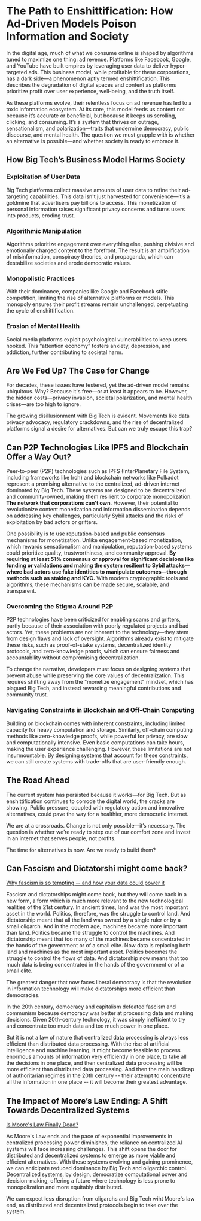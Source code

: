 # The Path to Enshittification: How Ad-Driven Models Poison Information and Society

In the digital age, much of what we consume online is shaped by algorithms tuned to maximize one thing: ad revenue. Platforms like Facebook, Google, and YouTube have built empires by leveraging user data to deliver hyper-targeted ads. This business model, while profitable for these corporations, has a dark side—a phenomenon aptly termed enshittification. This describes the degradation of digital spaces and content as platforms prioritize profit over user experience, well-being, and the truth itself.

As these platforms evolve, their relentless focus on ad revenue has led to a toxic information ecosystem. At its core, this model feeds us content not because it’s accurate or beneficial, but because it keeps us scrolling, clicking, and consuming. It’s a system that thrives on outrage, sensationalism, and polarization—traits that undermine democracy, public discourse, and mental health. The question we must grapple with is whether an alternative is possible—and whether society is ready to embrace it.


## How Big Tech’s Business Model Harms Society

### Exploitation of User Data

Big Tech platforms collect massive amounts of user data to refine their ad-targeting capabilities. This data isn't just harvested for convenience—it’s a goldmine that advertisers pay billions to access. This monetization of personal information raises significant privacy concerns and turns users into products, eroding trust.

### Algorithmic Manipulation

Algorithms prioritize engagement over everything else, pushing divisive and emotionally charged content to the forefront. The result is an amplification of misinformation, conspiracy theories, and propaganda, which can destabilize societies and erode democratic values.

### Monopolistic Practices

With their dominance, companies like Google and Facebook stifle competition, limiting the rise of alternative platforms or models. This monopoly ensures their profit streams remain unchallenged, perpetuating the cycle of enshittification.

### Erosion of Mental Health

Social media platforms exploit psychological vulnerabilities to keep users hooked. This “attention economy” fosters anxiety, depression, and addiction, further contributing to societal harm.


## Are We Fed Up? The Case for Change

For decades, these issues have festered, yet the ad-driven model remains ubiquitous. Why? Because it's free—or at least it appears to be. However, the hidden costs—privacy invasion, societal polarization, and mental health crises—are too high to ignore.

The growing disillusionment with Big Tech is evident. Movements like data privacy advocacy, regulatory crackdowns, and the rise of decentralized platforms signal a desire for alternatives. But can we truly escape this trap?


## Can P2P Technologies Like IPFS and Blockchain Offer a Way Out?

Peer-to-peer (P2P) technologies such as IPFS (InterPlanetary File System, including frameworks like Iroh) and blockchain networks like Polkadot represent a promising alternative to the centralized, ad-driven internet dominated by Big Tech. These systems are designed to be decentralized and community-owned, making them resilient to corporate monopolization. **The network that corporations can't own**. However, their potential to revolutionize content monetization and information dissemination depends on addressing key challenges, particularly Sybil attacks and the risks of exploitation by bad actors or grifters.

One possibility is to use reputation-based and public consensus mechanisms for monetization. Unlike engagement-based monetization, which rewards sensationalism and manipulation, reputation-based systems could prioritize quality, trustworthiness, and community approval. **By requiring at least 51% consensus or approval for significant decisions like funding or validations and making the system resilient to Sybil attacks—where bad actors use fake identities to manipulate outcomes—through methods such as staking and KYC.** With modern cryptographic tools and algorithms, these mechanisms can be made secure, scalable, and transparent.


### Overcoming the Stigma Around P2P

P2P technologies have been criticized for enabling scams and grifters, partly because of their association with poorly regulated projects and bad actors. Yet, these problems are not inherent to the technology—they stem from design flaws and lack of oversight. Algorithms already exist to mitigate these risks, such as proof-of-stake systems, decentralized identity protocols, and zero-knowledge proofs, which can ensure fairness and accountability without compromising decentralization.

To change the narrative, developers must focus on designing systems that prevent abuse while preserving the core values of decentralization. This requires shifting away from the "monetize engagement" mindset, which has plagued Big Tech, and instead rewarding meaningful contributions and community trust.


### Navigating Constraints in Blockchain and Off-Chain Computing

Building on blockchain comes with inherent constraints, including limited capacity for heavy computation and storage. Similarly, off-chain computing methods like zero-knowledge proofs, while powerful for privacy, are slow and computationally intensive. Even basic computations can take hours, making the user experience challenging. However, these limitations are not insurmountable. By designing systems that account for these constraints, we can still create systems with trade-offs that are user-friendly enough.

## The Road Ahead

The current system has persisted because it works—for Big Tech. But as enshittification continues to corrode the digital world, the cracks are showing. Public pressure, coupled with regulatory action and innovative alternatives, could pave the way for a healthier, more democratic internet.

We are at a crossroads. Change is not only possible—it’s necessary. The question is whether we’re ready to step out of our comfort zone and invest in an internet that serves people, not profits.

The time for alternatives is now. Are we ready to build them?

## Can Fascism and Dictatorshi might come back?

[Why fascism is so tempting -- and how your data could power it](https://www.ted.com/talks/yuval_noah_harari_why_fascism_is_so_tempting_and_how_your_data_could_power_it/transcript?subtitle=en)

Fascism and dictatorships might come back, but they will come back in a new form, a form which is much more relevant to the new technological realities of the 21st century. In ancient times, land was the most important asset in the world. Politics, therefore, was the struggle to control land. And dictatorship meant that all the land was owned by a single ruler or by a small oligarch. And in the modern age, machines became more important than land. Politics became the struggle to control the machines. And dictatorship meant that too many of the machines became concentrated in the hands of the government or of a small elite. Now data is replacing both land and machines as the most important asset. Politics becomes the struggle to control the flows of data. And dictatorship now means that too much data is being concentrated in the hands of the government or of a small elite.

The greatest danger that now faces liberal democracy is that the revolution in information technology will make dictatorships more efficient than democracies.  

In the 20th century, democracy and capitalism defeated fascism and communism because democracy was better at processing data and making decisions. Given 20th-century technology, it was simply inefficient to try and concentrate too much data and too much power in one place. 

But it is not a law of nature that centralized data processing is always less efficient than distributed data processing. With the rise of artificial intelligence and machine learning, it might become feasible to process enormous amounts of information very efficiently in one place, to take all the decisions in one place, and then centralized data processing will be more efficient than distributed data processing. And then the main handicap of authoritarian regimes in the 20th century -- their attempt to concentrate all the information in one place -- it will become their greatest advantage. 

## The Impact of Moore’s Law Ending: A Shift Towards Decentralized Systems

[Is Moore's Law Finally Dead?](https://iambrainstorming.github.io/chapters/computer/moore-law.html)

As Moore's Law ends and the pace of exponential improvements in centralized processing power diminishes, the reliance on centralized AI systems will face increasing challenges. This shift opens the door for distributed and decentralized systems to emerge as more viable and efficient alternatives. With these systems evolving and gaining prominence, we can anticipate reduced dominance by Big Tech and oligarchic control. Decentralized systems, by design, democratize computational power and decision-making, offering a future where technology is less prone to monopolization and more equitably distributed.

We can expect less disruption from oligarchs and Big Tech wiht Moore's law end, as distributed and decentralized protocols begin to take over the system.



